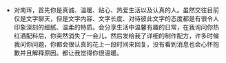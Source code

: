 - 对南珲，首先你是真诚、温暖、贴心、热爱生活以及认真的人。虽然交往目前仅是文字聊天，但是文字内容、文字长度、对待彼此文字的态度都是有很令人印象深刻的细腻、温柔的特质。会分享生活中温馨有趣的日常，在我询问你热红酒配料后，你突然消失了一会儿，然后发给我了详细的制作配方，许多时候我问你问题，你都会很认真的花上一段时间来回复，没有看到消息也会心怀抱歉并且解释原因。都让我觉得你很温暖。